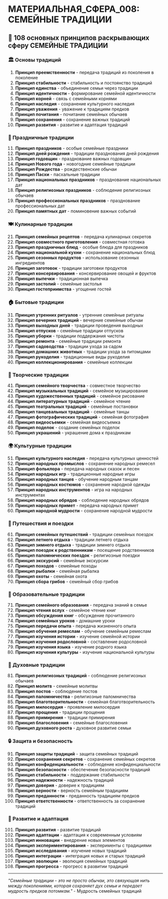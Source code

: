 # МАТЕРИАЛЬНАЯ_СФЕРА_008: СЕМЕЙНЫЕ ТРАДИЦИИ

## 🌟 108 основных принципов раскрывающих сферу СЕМЕЙНЫЕ ТРАДИЦИИ

### 🏛️ Основы традиций

1. **Принцип преемственности** - передача традиций из поколения в поколение
2. **Принцип стабильности** - стабильность и постоянство традиций
3. **Принцип единства** - объединение семьи через традиции
4. **Принцип идентичности** - формирование семейной идентичности
5. **Принцип корней** - связь с семейными корнями
6. **Принцип наследия** - сохранение культурного наследия
7. **Принцип уважения** - уважение к традициям предков
8. **Принцип почитания** - почитание семейных обычаев
9. **Принцип сохранения** - сохранение важных традиций
10. **Принцип развития** - развитие и адаптация традиций

### 🎉 Праздничные традиции

11. **Принцип праздников** - особые семейные праздники
12. **Принцип дней рождения** - традиции празднования дней рождения
13. **Принцип годовщин** - празднование важных годовщин
14. **Принцип Нового года** - новогодние семейные традиции
15. **Принцип Рождества** - рождественские обычаи
16. **Принцип Пасхи** - пасхальные традиции
17. **Принцип национальных праздников** - празднование национальных дат
18. **Принцип религиозных праздников** - соблюдение религиозных обычаев
19. **Принцип профессиональных праздников** - празднование профессиональных дат
20. **Принцип памятных дат** - поминовение важных событий

### 🍽️ Кулинарные традиции

21. **Принцип семейных рецептов** - передача кулинарных секретов
22. **Принцип совместного приготовления** - совместная готовка
23. **Принцип праздничных блюд** - особые блюда для праздников
24. **Принцип национальной кухни** - сохранение национальных блюд
25. **Принцип сезонных продуктов** - использование сезонных ингредиентов
26. **Принцип заготовок** - традиции заготовки продуктов
27. **Принцип консервирования** - консервирование овощей и фруктов
28. **Принцип выпечки** - традиционная выпечка
29. **Принцип застолий** - семейные застолья
30. **Принцип гостеприимства** - угощение гостей

### 🏠 Бытовые традиции

31. **Принцип утренних ритуалов** - утренние семейные ритуалы
32. **Принцип вечерних традиций** - вечерние семейные обычаи
33. **Принцип выходных дней** - традиции проведения выходных
34. **Принцип отпусков** - семейные традиции отпусков
35. **Принцип уборки** - традиции поддержания чистоты
36. **Принцип ремонта** - семейные традиции ремонта
37. **Принцип садоводства** - традиции ухода за садом
38. **Принцип домашних животных** - традиции ухода за питомцами
39. **Принцип рукоделия** - традиционные виды рукоделия
40. **Принцип коллекционирования** - семейные коллекции

### 🎨 Творческие традиции

41. **Принцип семейного творчества** - совместное творчество
42. **Принцип музыкальных традиций** - семейное музицирование
43. **Принцип художественных традиций** - семейное рисование
44. **Принцип литературных традиций** - семейное чтение
45. **Принцип театральных традиций** - семейные постановки
46. **Принцип танцевальных традиций** - семейные танцы
47. **Принцип фотографических традиций** - семейная фотография
48. **Принцип видеосъемки** - семейная видеосъемка
49. **Принцип поделок** - создание семейных поделок
50. **Принцип украшений** - украшение дома к праздникам

### 🌍 Культурные традиции

51. **Принцип культурного наследия** - передача культурных ценностей
52. **Принцип народных промыслов** - сохранение народных ремесел
53. **Принцип фольклора** - передача народных сказок и песен
54. **Принцип народных игр** - традиционные народные игры
55. **Принцип народных танцев** - обучение народным танцам
56. **Принцип народных костюмов** - сохранение народной одежды
57. **Принцип народных инструментов** - игра на народных инструментах
58. **Принцип народных обрядов** - соблюдение народных обрядов
59. **Принцип народных примет** - передача народных примет
60. **Принцип народной мудрости** - сохранение народной мудрости

### 🚗 Путешествия и поездки

61. **Принцип семейных путешествий** - традиции семейных поездок
62. **Принцип летнего отдыха** - традиции летнего отдыха
63. **Принцип зимнего отдыха** - традиции зимнего отдыха
64. **Принцип поездок к родственникам** - посещение родственников
65. **Принцип паломнических поездок** - религиозные поездки
66. **Принцип экскурсий** - семейные экскурсии
67. **Принцип походов** - семейные походы
68. **Принцип рыбалки** - семейная рыбалка
69. **Принцип охоты** - семейная охота
70. **Принцип сбора грибов** - семейный сбор грибов

### 🎯 Образовательные традиции

71. **Принцип семейного образования** - передача знаний в семье
72. **Принцип чтения вслух** - семейное чтение книг
73. **Принцип обсуждения книг** - обсуждение прочитанного
74. **Принцип семейных уроков** - домашние уроки
75. **Принцип передачи опыта** - передача жизненного опыта
76. **Принцип обучения ремеслам** - обучение семейным ремеслам
77. **Принцип изучения истории** - изучение семейной истории
78. **Принцип изучения родословной** - составление родословной
79. **Принцип изучения языка** - изучение родного языка
80. **Принцип изучения культуры** - изучение национальной культуры

### 🌟 Духовные традиции

81. **Принцип религиозных традиций** - соблюдение религиозных обычаев
82. **Принцип молитв** - семейные молитвы
83. **Принцип постов** - соблюдение постов
84. **Принцип паломничества** - религиозные паломничества
85. **Принцип благотворительности** - семейная благотворительность
86. **Принцип милосердия** - проявление милосердия
87. **Принцип прощения** - традиции прощения
88. **Принцип примирения** - традиции примирения
89. **Принцип благословения** - семейные благословения
90. **Принцип духовного роста** - духовное развитие семьи

### 🔒 Защита и безопасность

91. **Принцип защиты традиций** - защита семейных традиций
92. **Принцип сохранения секретов** - сохранение семейных секретов
93. **Принцип конфиденциальности** - соблюдение конфиденциальности
94. **Принцип безопасности** - обеспечение безопасности традиций
95. **Принцип стабильности** - поддержание стабильности
96. **Принцип надежности** - надежность традиций
97. **Принцип доверия** - доверие к традициям
98. **Принцип верности** - верность семейным традициям
99. **Принцип преданности** - преданность традициям предков
100. **Принцип ответственности** - ответственность за сохранение традиций

### 🚀 Развитие и адаптация

101. **Принцип развития** - развитие традиций
102. **Принцип адаптации** - адаптация к современным условиям
103. **Принцип инновации** - внедрение новых элементов
104. **Принцип экспериментирования** - эксперименты с традициями
105. **Принцип исследования** - изучение новых традиций
106. **Принцип интеграции** - интеграция новых и старых традиций
107. **Принцип эволюции** - эволюция семейных традиций
108. **Принцип прогресса** - прогресс в развитии традиций

---

*"Семейные традиции - это не просто обычаи, это связующая нить между поколениями, которая сохраняет дух семьи и передает мудрость предков потомкам."* - Мудрость семейных традиций
